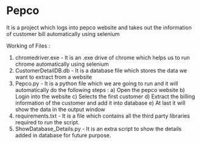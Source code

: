 # Pepco
It is a project which logs into pepco website and takes out the information of customer bill automatically using selenium

Working of Files :

1) chromedriver.exe - It is an .exe drive of chrome which helps us to run chrome automatically using selenium
2) CustomerDetailDB.db - It is a database file which stores the data we want to extract from a website
3) Pepco.py - It is a python file which we are going to run and it will automatically do the following steps :
	a) Open the pepco website
	b) Login into the website
	c) Selects the first customer
	d) Extract the billing information of the customer and add it into database
	e) At last it will show the data in the output window
4) requirements.txt - It is a file which contains all the third party libraries required to run the script.
5) ShowDatabase_Details.py - It is an extra script to show the details added in database for future purpose.
